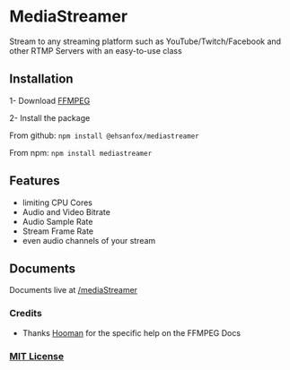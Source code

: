 # MediaStreamer
Stream to any streaming platform such as YouTube/Twitch/Facebook and other RTMP Servers with an easy-to-use class

## Installation
1- Download [FFMPEG](https://ffmpeg.org/download.html)

2- Install the package

From github:
`npm install @ehsanfox/mediastreamer`

From npm:
`npm install mediastreamer`

## Features
- limiting CPU Cores
- Audio and Video Bitrate
- Audio Sample Rate
- Stream Frame Rate
- even audio channels of your stream

## Documents
Documents live at [/mediaStreamer](http://ehsan.js.org/MediaStreamer/)

### Credits
- Thanks [Hooman](https://github.com/Scrip7) for the specific help on the FFMPEG Docs

### [MIT License](https://github.com/EhsanFox/MediaStreamer/blob/main/LICENSE)